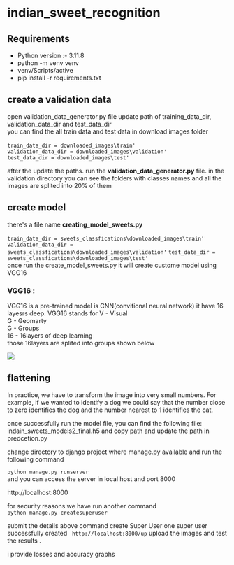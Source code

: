 # indian_sweet_recognition

## Requirements
 - Python version :- 3.11.8
 - python -m venv venv
 - venv/Scripts/active
 - pip install -r requirements.txt


## create a validation data
open validation_data_generator.py file
update path of training_data_dir, validation_data_dir and test_data_dir 
<br> 
you can find the all train data and test data in download images folder  
<br>
``train_data_dir = downloaded_images\train'``<br>
``validation_data_dir = downloaded_images\validation'``<br>
``test_data_dir = downloaded_images\test'``<br>

after the update the paths. run the <strong>validation_data_generator.py</strong>  file.
in the validation directory you can see the folders with classes names and all the images are splited into 20% of them

## create model 
there's a file name <strong> creating_model_sweets.py </strong><br>
<br>``train_data_dir = sweets_classfications\downloaded_images\train'``
``validation_data_dir = sweets_classfications\downloaded_images\validation'``
``test_data_dir = sweets_classfications\downloaded_images\test'``<br>
once run the create_model_sweets.py it will create custome model using VGG16 
### VGG16 :
VGG16 is a pre-trained model is CNN(convitional neural network)
it have 16 layesrs deep.
VGG16 stands for 
V - Visual<br>
G - Geomarty<br>
G - Groups<br>
16 - 16layers of deep learning<br>
those  16layers are splited into groups shown below 

<img src='https://media.geeksforgeeks.org/wp-content/uploads/20200219152327/conv-layers-vgg16.jpg'><br>
## flattening
In practice, we have to transform the image into very small numbers. For example, if we wanted to identify a dog we could say that the number close to zero identifies the dog and the number nearest to 1 identifies the cat.<br>

once successfully run the model file, you can find the following file:<br>
indain_sweets_models2_final.h5
and  copy path and update the path in predcetion.py 


change directory  to django project where manage.py available
and run the following command 

`` python manage.py runserver `` <br>
and you can access the server in local host and port 8000

 http://localhost:8000
<br>

for security reasons we have run another command <br>
``
python manage.py createsuperuser    ``<br>
 
 submit the details
 above command create Super User 
 one super user successfully created 
 ``  http://localhost:8000/up ``
  upload the images and test the results .
  <br>
  

i provide  losses and accuracy graphs 


